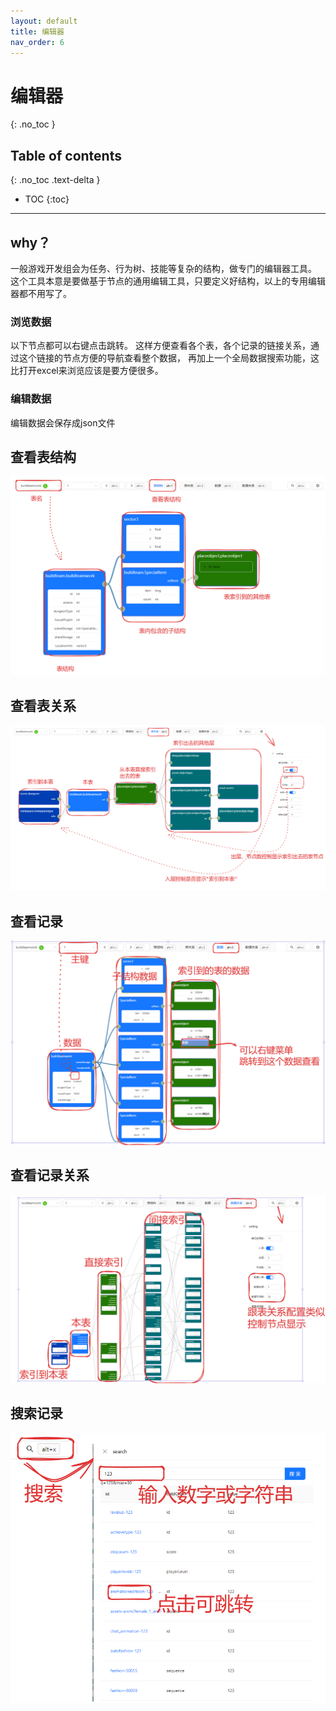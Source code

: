 ```yaml
---
layout: default
title: 编辑器
nav_order: 6
---
```


# 编辑器
{: .no_toc }

## Table of contents
{: .no_toc .text-delta }

- TOC
{:toc}
---

## why？
一般游戏开发组会为任务、行为树、技能等复杂的结构，做专门的编辑器工具。
这个工具本意是要做基于节点的通用编辑工具，只要定义好结构，以上的专用编辑器都不用写了。

### 浏览数据

以下节点都可以右键点击跳转。
这样方便查看各个表，各个记录的链接关系，通过这个链接的节点方便的导航查看整个数据，
再加上一个全局数据搜索功能，这比打开excel来浏览应该是要方便很多。

### 编辑数据

编辑数据会保存成json文件

## 查看表结构
![](assets/images/tableschema.png)

## 查看表关系 
![](assets/images/tableref.png)

## 查看记录
![](assets/images/record.png)

## 查看记录关系
![](assets/images/recordref.png)

## 搜索记录
![](assets/images/search.png)

